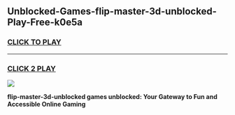 
## Unblocked-Games-flip-master-3d-unblocked-Play-Free-k0e5a
<h3>
<a href="https://premium76.site?title=flip-master-3d-unblocked&ref=18A1">CLICK TO PLAY</a></h3>
<hr>

<h3>
<a href="https://premium76.site?title=flip-master-3d-unblocked&ref=18A1">CLICK 2 PLAY</a>
  
</h3>

<a href="https://premium76.site?title=flip-master-3d-unblocked&ref=18A1"><img src="https://clearcache.store/games.png"></a>


**flip-master-3d-unblocked games unblocked: Your Gateway to Fun and Accessible Online Gaming**

